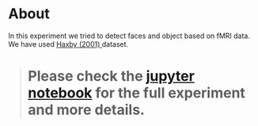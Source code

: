 

# About

In this experiment we tried to detect faces and object based on fMRI data. We have used  [Haxby (2001) ](http://dev.pymvpa.org/datadb/haxby2001.html) dataset. 

> # Please check the [jupyter notebook](https://github.com/sajjad-ahmed/Classification-of-Faces-and-Objects-in-Ventral-Temporal-Cortex-using-fMRI-data/blob/master/project-jupyter-notebook.ipynb) for the full experiment and more details.




